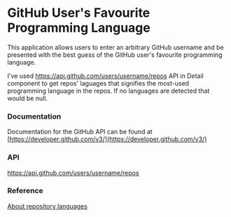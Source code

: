# GitHub User's Favourite Programming Language

This application allows users to enter an arbitrary GitHub username and be presented with the best guess of the GitHub user's favourite programming language.

I've used https://api.github.com/users/username/repos API in Detail component to get repos' laguages 
that signifies the most-used programming language in the repos. 
If no languages are detected that would be null.

### Documentation
Documentation for the GitHub API can be found at [https://developer.github.com/v3/](https://developer.github.com/v3/)

### API
https://api.github.com/users/username/repos

### Reference
[About repository languages](https://bit.ly/3SxEwdu)
